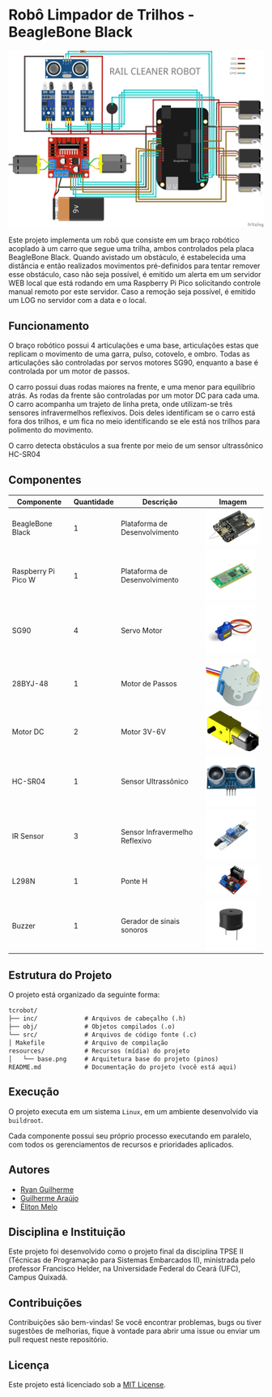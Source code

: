 # Robô Limpador de Trilhos - BeagleBone Black

![SCHEMATIC](resources/SCHEMATIC.png)

Este projeto implementa um robô que consiste em um braço robótico acoplado à um carro que segue uma trilha, ambos controlados pela placa BeagleBone Black. Quando avistado um obstáculo, é estabelecida uma distância e então realizados movimentos pré-definidos para tentar remover esse obstáculo, caso não seja possível, é emitido um alerta em um servidor WEB local que está rodando em uma Raspberry Pi Pico solicitando controle manual remoto por este servidor. Caso a remoção seja possível, é emitido um LOG no servidor com a data e o local.

## Funcionamento

O braço robótico possui 4 articulações e uma base, articulações estas que replicam o movimento de uma garra, pulso, cotovelo, e ombro. Todas as articulações são controladas por servos motores SG90, enquanto a base é controlada por um motor de passos.

O carro possui duas rodas maiores na frente, e uma menor para equilíbrio atrás. As rodas da frente são controladas por um motor DC para cada uma. O carro acompanha um trajeto de linha preta, onde utilizam-se três sensores infravermelhos reflexivos. Dois deles identificam se o carro está fora dos trilhos, e um fica no meio identificando se ele está nos trilhos para polimento do movimento.

O carro detecta obstáculos a sua frente por meio de um sensor ultrassônico HC-SR04

## Componentes
| Componente | Quantidade | Descrição | Imagem |
| ---------- |------------| --------- | ------ |
| BeagleBone Black | 1          | Plataforma de Desenvolvimento | ![BBB](resources/bbb.png) | 
| Raspberry Pi Pico W | 1          | Plataforma de Desenvolvimento | ![RPIPICO](resources/rpipico.png) |
| SG90 | 4          | Servo Motor | ![SG90](resources/sg90.png) |
| 28BYJ-48 | 1          | Motor de Passos | ![STEPMOTOR](resources/stepmotor.png) |
| Motor DC | 2          | Motor 3V-6V | ![DCMOTOR](resources/dcmotor.png) |
| HC-SR04 | 1          | Sensor Ultrassônico | ![HCSR04](resources/hcsr04.png) |
| IR Sensor | 3          | Sensor Infravermelho Reflexivo | ![IRSENSOR](resources/irsensor.png) |
| L298N | 1          | Ponte H | ![L298N](resources/l298n.png)|
| Buzzer | 1 | Gerador de sinais sonoros | ![BUZZER](resources/buzzer.png) |



## Estrutura do Projeto

O projeto está organizado da seguinte forma:

```
tcrobot/
├── inc/             # Arquivos de cabeçalho (.h)
├── obj/             # Objetos compilados (.o)
└── src/             # Arquivos de código fonte (.c)
│ Makefile           # Arquivo de compilação
resources/           # Recursos (mídia) do projeto
│   └── base.png     # Arquitetura base do projeto (pinos)
README.md            # Documentação do projeto (você está aqui)
```

## Execução

O projeto executa em um sistema `Linux`, em um ambiente desenvolvido via `buildroot`.

Cada componente possui seu próprio processo executando em paralelo, com todos os gerenciamentos de recursos e prioridades aplicados.

## Autores

- [Ryan Guilherme](https://github.com/ryanguilherme)
- [Guilherme Araújo](https://github.com/guiaf04)
- [Éliton Melo](https://github.com/elitonnmelo)

## Disciplina e Instituição

Este projeto foi desenvolvido como o projeto final da disciplina TPSE II (Técnicas de Programação para Sistemas Embarcados II), ministrada pelo professor Francisco Helder, na Universidade Federal do Ceará (UFC), Campus Quixadá.

## Contribuições

Contribuições são bem-vindas! Se você encontrar problemas, bugs ou tiver sugestões de melhorias, fique à vontade para abrir uma issue ou enviar um pull request neste repositório.

## Licença

Este projeto está licenciado sob a [MIT License](LICENSE).
